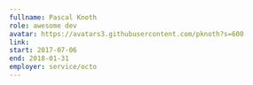 ```yaml
---
fullname: Pascal Knoth
role: awesome dev
avatar: https://avatars3.githubusercontent.com/pknoth?s=600
link:
start: 2017-07-06
end: 2018-01-31
employer: service/octo
---
```

